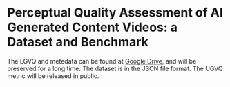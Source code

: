 # Perceptual Quality Assessment of AI Generated Content Videos: a Dataset and Benchmark
The LGVQ and metedata can be found at [Google Drive](https://drive.google.com/file/d/1QQB2GbqKxvH7erpSYvcD63CZNt7-6jkL/view?usp=drive_link), and will be preserved for a long time. The dataset is in the JSON file format.
The UGVQ metric will be released in public.

